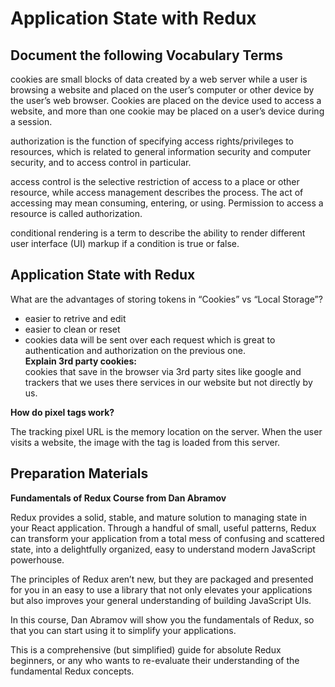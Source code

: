 # Application State with Redux  
## Document the following Vocabulary Terms  
cookies are small blocks of data created by a web server while a user is browsing a website and placed on the user’s computer or other device by the user’s web browser. Cookies are placed on the device used to access a website, and more than one cookie may be placed on a user’s device during a session.  

authorization is the function of specifying access rights/privileges to resources, which is related to general information security and computer security, and to access control in particular.  

access control is the selective restriction of access to a place or other resource, while access management describes the process. The act of accessing may mean consuming, entering, or using. Permission to access a resource is called authorization.  

conditional rendering is a term to describe the ability to render different user interface (UI) markup if a condition is true or false.  
## Application State with Redux  
What are the advantages of storing tokens in “Cookies” vs “Local Storage”?  
- easier to retrive and edit  
- easier to clean or reset  
- cookies data will be sent over each request which is great to authentication and authorization on the previous one.  
**Explain 3rd party cookies:**  
cookies that save in the browser via 3rd party sites like google and trackers that we uses there services in our website but not directly by us.  

**How do pixel tags work?**  

The tracking pixel URL is the memory location on the server. When the user visits a website, the image with the tag is loaded from this server.  

## Preparation Materials  
**Fundamentals of Redux Course from Dan Abramov**  

Redux provides a solid, stable, and mature solution to managing state in your React application. Through a handful of small, useful patterns, Redux can transform your application from a total mess of confusing and scattered state, into a delightfully organized, easy to understand modern JavaScript powerhouse.  

The principles of Redux aren’t new, but they are packaged and presented for you in an easy to use a library that not only elevates your applications but also improves your general understanding of building JavaScript UIs.  

In this course, Dan Abramov will show you the fundamentals of Redux, so that you can start using it to simplify your applications.  

This is a comprehensive (but simplified) guide for absolute Redux beginners, or any who wants to re-evaluate their understanding of the fundamental Redux concepts.  